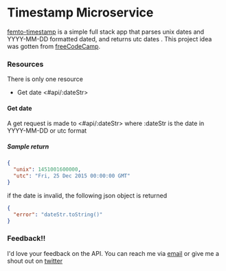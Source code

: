 # Timestamp Microservice

[femto-timestamp](#) is a simple full stack app that parses unix dates and YYYY-MM-DD formatted dated, and returns utc dates . This project idea was gotten from [freeCodeCamp](https://www.freecodecamp.org/learn/back-end-development-and-apis/back-end-development-and-apis-projects/timestamp-microservice).

### Resources

There is only one resource

- Get date <#api/:dateStr>

#### Get date

A get request is made to <#api/:dateStr> where :dateStr is the date in YYYY-MM-DD or utc format

##### Sample return

```json
{
  "unix": 1451001600000,
  "utc": "Fri, 25 Dec 2015 00:00:00 GMT"
}
```

if the date is invalid, the following json object is returned

```json
{
  "error": "dateStr.toString()"
}
```

### Feedback!!

I'd love your feedback on the API. You can reach me via [email](mailto:chinaemerema@gmail.com) or give me a shout out on [twitter](https://twitter.com/femto_ace?t=nk6ylNm1Zp2l0yiJkCKFeA&s=09)
